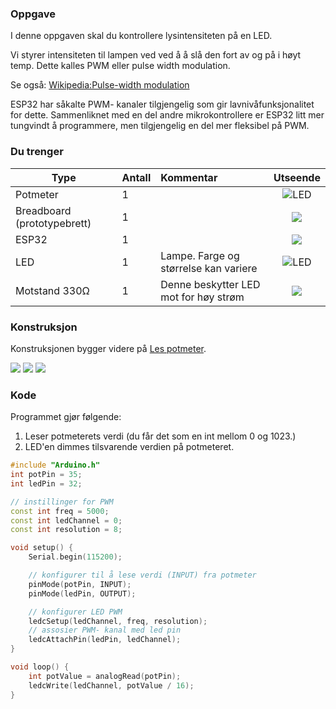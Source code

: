 
### Oppgave
I denne oppgaven skal du kontrollere lysintensiteten på en LED.

Vi styrer intensiteten til lampen ved ved å å slå den fort av og på i høyt temp.  Dette kalles PWM eller pulse width modulation. 

Se også: [Wikipedia:Pulse-width modulation](https://en.wikipedia.org/wiki/Pulse-width_modulation)

ESP32 har såkalte PWM- kanaler tilgjengelig som gir lavnivåfunksjonalitet for dette. Sammenliknet med en del andre mikrokontrollere er ESP32 litt mer tungvindt å programmere, men tilgjengelig en del mer fleksibel på PWM.

### Du trenger

| Type          | Antall           | Kommentar  |  Utseende  |
| ------------- | :------------- |:-----| :----: |
| Potmeter	| 1 | | ![LED](../../img/potmeter.png)
| Breadboard (prototypebrett)	| 1 | | ![](../../img/bb.png)
| ESP32 | 1 | | ![](../../img/esp32-devkit.jpeg)
| LED           | 1    | Lampe. Farge og størrelse kan variere | ![LED](../../img/led.png)
| Motstand 330Ω | 1 | Denne beskytter LED mot for høy strøm | ![](../../img/330ohm.png)

### Konstruksjon

Konstruksjonen bygger videre på [Les potmeter](../LesPotmeter/README.md).

![](./led_pwm_bb_1.png)
![](./led_pwm_bilde_1.jpg)
![](./led_pwm_bilde_2.jpg)


### Kode

Programmet gjør følgende:

1. Leser potmeterets verdi (du får det som en int mellom 0 og 1023.)
2. LED'en dimmes tilsvarende verdien på potmeteret.


```cpp
#include "Arduino.h"
int potPin = 35;
int ledPin = 32;

// instillinger for PWM
const int freq = 5000;
const int ledChannel = 0;
const int resolution = 8;

void setup() {
    Serial.begin(115200);

    // konfigurer til å lese verdi (INPUT) fra potmeter
    pinMode(potPin, INPUT);
    pinMode(ledPin, OUTPUT);

    // konfigurer LED PWM
    ledcSetup(ledChannel, freq, resolution);
    // assosier PWM- kanal med led pin
    ledcAttachPin(ledPin, ledChannel);
}

void loop() {
    int potValue = analogRead(potPin);
    ledcWrite(ledChannel, potValue / 16);
}
```
